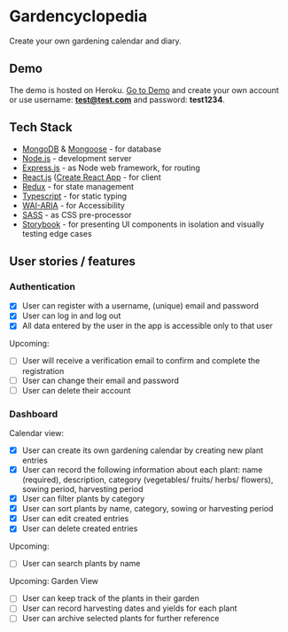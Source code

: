 # Gardencyclopedia

Create your own gardening calendar and diary.

## Demo

The demo is hosted on Heroku. [Go to Demo]() and create your own account or use username: **test@test.com** and password: **test1234**.

## Tech Stack

- [MongoDB](https://www.mongodb.com/) & [Mongoose](https://mongoosejs.com/) - for database
- [Node.js](https://nodejs.org/en/) - development server
- [Express.js](http://expressjs.com/) - as Node web framework, for routing
- [React.js](https://reactjs.org/) ([Create React App](https://create-react-app.dev/) - for client
- [Redux](https://redux.js.org/) - for state management
- [Typescript](https://www.typescriptlang.org/) - for static typing
- [WAI-ARIA](https://www.w3.org/WAI/standards-guidelines/aria/) - for Accessibility
- [SASS](https://sass-lang.com/) - as CSS pre-processor
- [Storybook](https://storybook.js.org/) - for presenting UI components in isolation and visually testing edge cases

## User stories / features

### Authentication

- [x] User can register with a username, (unique) email and password
- [x] User can log in and log out
- [x] All data entered by the user in the app is accessible only to that user

Upcoming:

- [ ] User will receive a verification email to confirm and complete the registration
- [ ] User can change their email and password
- [ ] User can delete their account

### Dashboard

Calendar view:

- [x] User can create its own gardening calendar by creating new plant entries
- [x] User can record the following information about each plant: name (required), description, category (vegetables/ fruits/ herbs/ flowers), sowing period, harvesting period
- [x] User can filter plants by category
- [x] User can sort plants by name, category, sowing or harvesting period
- [x] User can edit created entries
- [x] User can delete created entries

Upcoming:

- [ ] User can search plants by name

Upcoming: Garden View

- [ ] User can keep track of the plants in their garden
- [ ] User can record harvesting dates and yields for each plant
- [ ] User can archive selected plants for further reference
